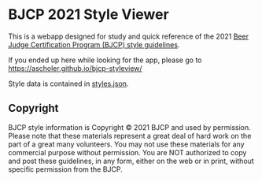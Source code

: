 # BJCP 2021 Style Viewer

This is a webapp designed for study and quick reference of the 2021 [Beer Judge Certification Program (BJCP) style guidelines](https://www.bjcp.org/bjcp-style-guidelines/).

If you ended up here while looking for the app, please go to https://ascholer.github.io/bjcp-styleview/

Style data is contained in [styles.json](styles.json).

## Copyright

BJCP style information is Copyright &copy; 2021 BJCP and used by permission. Please note that these materials represent a great deal of hard work on the part of a great many volunteers. You may not use these materials for any commercial purpose without permission. You are NOT authorized to copy and post these guidelines, in any form, either on the web or in print, without specific permission from the BJCP.  
